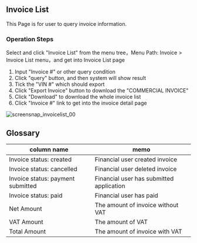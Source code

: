 ## Invoice List

This Page is for user to query invoice information.

### Operation Steps

Select and click "Invoice List" from the menu tree，Menu Path: Invoice > Invoice List menu，and get into Invoice List page
1. Input "Invoice #" or other query condition
2. Click "query" button, and then system will show result
3. Tick the "VIN #" which should export
4. Click "Export Invoice" button to download the "COMMERCIAL INVOICE"
5. Click "Download" to download the whole invoice list
6. Click "Invoice #" link to get into the invoice detail page

![screensnap_invoicelist_00](https://github.com/grantpanda/gitbook_ArbeitBuch/raw/master/.gitbook/assets/screensnap_invoicelist_00.jpg)

## Glossary
column name | memo
---|---
Invoice status: created | Financial user created invoice
Invoice status: cancelled | Financial user deleted invoice
Invoice status: payment submitted | Financial user has submitted application
Invoice status: paid | Financial user has paid
Net Amount | The amount of invoice without VAT 
VAT Amount | The amount of VAT 
Total Amount | The amount of invoice with VAT 